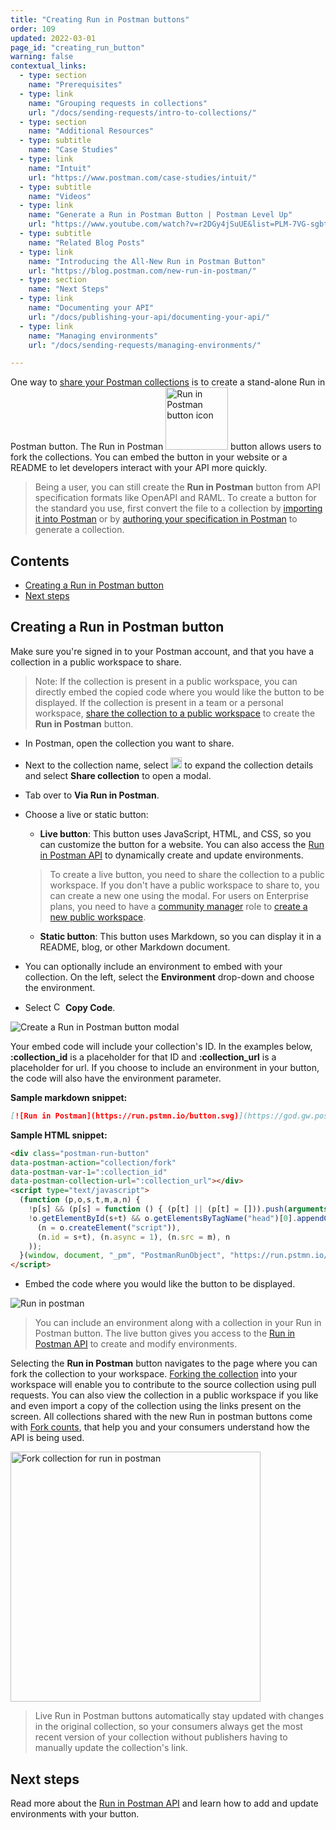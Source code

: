 ```yaml
---
title: "Creating Run in Postman buttons"
order: 109
updated: 2022-03-01
page_id: "creating_run_button"
warning: false
contextual_links:
  - type: section
    name: "Prerequisites"
  - type: link
    name: "Grouping requests in collections"
    url: "/docs/sending-requests/intro-to-collections/"
  - type: section
    name: "Additional Resources"
  - type: subtitle
    name: "Case Studies"
  - type: link
    name: "Intuit"
    url: "https://www.postman.com/case-studies/intuit/"
  - type: subtitle
    name: "Videos"
  - type: link
    name: "Generate a Run in Postman Button | Postman Level Up"
    url: "https://www.youtube.com/watch?v=r2DGy4jSuUE&list=PLM-7VG-sgbtC5tNXxd28cmePSa9BYwqeU&index=8"
  - type: subtitle
    name: "Related Blog Posts"
  - type: link
    name: "Introducing the All-New Run in Postman Button"
    url: "https://blog.postman.com/new-run-in-postman/"
  - type: section
    name: "Next Steps"
  - type: link
    name: "Documenting your API"
    url: "/docs/publishing-your-api/documenting-your-api/"
  - type: link
    name: "Managing environments"
    url: "/docs/sending-requests/managing-environments/"

---
```


One way to [share your Postman collections](/docs/collaborating-in-postman/sharing/) is to create a stand-alone Run in Postman button. The Run in Postman <img alt="Run in Postman button icon" src="https://assets.postman.com/postman-docs/run-in-postman-button-icon.jpg" width="100px"/> button allows users to fork the collections. You can embed the button in your website or a README to let developers interact with your API more quickly.

> Being a user, you can still create the **Run in Postman** button from API specification formats like OpenAPI and RAML. To create a button for the standard you use, first convert the file to a collection by [importing it into Postman](/docs/getting-started/importing-and-exporting-data/) or by [authoring your specification in Postman](/docs/designing-and-developing-your-api/the-api-workflow/) to generate a collection.

## Contents

* [Creating a Run in Postman button](#creating-a-run-in-postman-button)
* [Next steps](#next-steps)

## Creating a Run in Postman button

Make sure you're signed in to your Postman account, and that you have a collection in a public workspace to share.

> Note: If the collection is present in a public workspace, you can directly embed the copied code where you would like the button to be displayed. If the collection is present in a team or a personal workspace, [share the collection to a public workspace](/docs/collaborating-in-postman/using-workspaces/managing-workspaces/#changing-workspace-visibility) to create the **Run in Postman** button.

* In Postman, open the collection you want to share.
* Next to the collection name, select <img alt="Three dots icon" src="https://assets.postman.com/postman-docs/icon-three-dots-v9.jpg#icon" width="18px"> to expand the collection details and select **Share collection** to open a modal.

* Tab over to **Via Run in Postman**.
* Choose a live or static button:
    * **Live button**: This button uses JavaScript, HTML, and CSS, so you can customize the button for a website. You can also access the [Run in Postman API](/docs/publishing-your-api/run-in-postman/run-button-API/) to dynamically create and update environments.
    > To create a live button, you need to share the collection to a public workspace. If you don't have a public workspace to share to, you can create a new one using the modal. For users on Enterprise plans, you need to have a [community manager](/docs/collaborating-in-postman/roles-and-permissions/#team-roles) role to [create a new public workspace](/docs/collaborating-in-postman/public-workspaces/).
    * **Static button**: This button uses Markdown, so you can display it in a README, blog, or other Markdown document.

* You can optionally include an environment to embed with your collection. On the left, select the **Environment** drop-down and choose the environment.
* Select <img alt="Copy icon" src="https://assets.postman.com/postman-docs/icon-copy-v9.jpg#icon" width="15px"> **Copy Code**.

![Create a Run in Postman button modal](https://assets.postman.com/postman-docs/run-in-postman-9.14.jpg)

Your embed code will include your collection's ID. In the examples below, **:collection_id** is a placeholder for that ID and **:collection_url** is a placeholder for url. If you choose to include an environment in your button, the code will also have the environment parameter.

**Sample markdown snippet:**

```markdown
[![Run in Postman](https://run.pstmn.io/button.svg)](https://god.gw.postman.com/run-collection/:collection_id)
```

**Sample HTML snippet:**

```html
<div class="postman-run-button"
data-postman-action="collection/fork"
data-postman-var-1=":collection_id"
data-postman-collection-url=":collection_url"></div>
<script type="text/javascript">
  (function (p,o,s,t,m,a,n) {
    !p[s] && (p[s] = function () { (p[t] || (p[t] = [])).push(arguments); });
    !o.getElementById(s+t) && o.getElementsByTagName("head")[0].appendChild((
      (n = o.createElement("script")),
      (n.id = s+t), (n.async = 1), (n.src = m), n
    ));
  }(window, document, "_pm", "PostmanRunObject", "https://run.pstmn.io/button.js"));
</script>
```

* Embed the code where you would like the button to be displayed.

![Run in postman](https://assets.postman.com/postman-docs/new-run-in-postman-button.gif)

> You can include an environment along with a collection in your Run in Postman button. The live button gives you access to the [Run in Postman API](/docs/publishing-your-api/run-in-postman/run-button-API/) to create and modify environments.

Selecting the **Run in Postman** button navigates to the page where you can fork the collection to your workspace. [Forking the collection](/docs/collaborating-in-postman/version-control-for-collections/) into your workspace will enable you to contribute to the source collection using pull requests. You can also view the collection in a public workspace if you like and even import a copy of the collection using the links present on the screen. All collections shared with the new Run in postman buttons come with [Fork counts](/docs/collaborating-in-postman/version-control-for-collections/#forking-information), that help you and your consumers understand how the API is being used.

<img alt="Fork collection for run in postman" src="https://assets.postman.com/postman-docs/fork-collection-for-run-in-postman.jpg" height="400px"/>

> Live Run in Postman buttons automatically stay updated with changes in the original collection, so your consumers always get the most recent version of your collection without publishers having to manually update the collection's link.

## Next steps

Read more about the [Run in Postman API](/docs/publishing-your-api/run-in-postman/run-button-API/) and learn how to add and update environments with your button.
